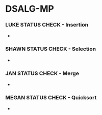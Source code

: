 # DSALG-MP
### LUKE STATUS CHECK - Insertion
- 

### SHAWN STATUS CHECK - Selection
- 

### JAN STATUS CHECK - Merge
- 

### MEGAN STATUS CHECK - Quicksort
- 
